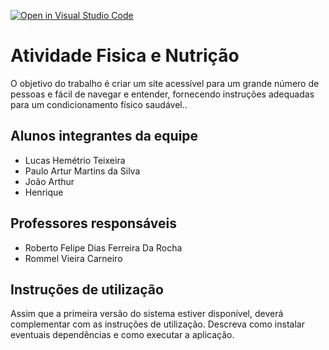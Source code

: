 [![Open in Visual Studio Code](https://classroom.github.com/assets/open-in-vscode-c66648af7eb3fe8bc4f294546bfd86ef473780cde1dea487d3c4ff354943c9ae.svg)](https://classroom.github.com/online_ide?assignment_repo_id=8515913&assignment_repo_type=AssignmentRepo)
# Atividade Fisica e Nutrição
O objetivo do trabalho é criar um site acessível para um grande número de pessoas e fácil de navegar e entender, fornecendo instruções adequadas para um condicionamento físico saudável..

## Alunos integrantes da equipe

* Lucas Hemétrio Teixeira
* Paulo Artur Martins da Silva
* João Arthur
* Henrique

## Professores responsáveis

* Roberto Felipe Dias Ferreira Da Rocha
* Rommel Vieira Carneiro

## Instruções de utilização

Assim que a primeira versão do sistema estiver disponível, deverá complementar com as instruções de utilização. Descreva como instalar eventuais dependências e como executar a aplicação.
